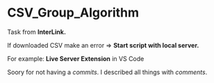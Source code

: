 # CSV_Group_Algorithm
Task from **InterLink.**

If downloaded CSV make an error => **Start script with local server.**

For example: **Live Server Extension** in VS Code

Soory for not having a *commits*. I described all things with *comments*.
